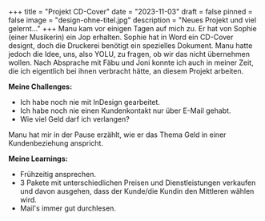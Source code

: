 +++
title = "Projekt CD-Cover"
date = "2023-11-03"
draft = false
pinned = false
image = "design-ohne-titel.jpg"
description = "Neues Projekt und viel gelernt..."
+++
Manu kam vor einigen Tagen auf mich zu. Er hat von Sophie (einer Musikerin) ein Jop erhalten. Sophie hat in Word ein CD-Cover designt, doch die Druckerei benötigt ein spezielles Dokument. Manu hatte jedoch die Idee, uns, also YOLU, zu fragen, ob wir das nicht übernehmen wollen. Nach Absprache mit Fäbu und Joni konnte ich auch in meiner Zeit, die ich eigentlich bei ihnen verbracht hätte, an diesem Projekt arbeiten.

**Meine Challenges:**

* Ich habe noch nie mit InDesign gearbeitet.
* Ich habe noch nie einen Kundenkontakt nur über E-Mail gehabt.
* Wie viel Geld darf ich verlangen?

Manu hat mir in der Pause erzählt, wie er das Thema Geld in einer Kundenbeziehung anspricht.

**Meine Learnings:**

* Frühzeitig ansprechen.
* 3 Pakete mit unterschiedlichen Preisen und Dienstleistungen verkaufen und davon ausgehen, dass der Kunde/die Kundin den Mittleren wählen wird.
* Mail's immer gut durchlesen.